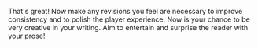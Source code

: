 That's great! Now make any revisions you feel are necessary to improve consistency and to polish the player experience. Now is your chance to be very creative in your writing. Aim to entertain and surprise the reader with your prose!